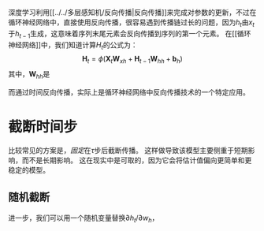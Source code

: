 深度学习利用[[../../多层感知机/反向传播|反向传播]]来完成对参数的更新，不过在循环神经网络中，直接使用反向传播，很容易遇到传播链过长的问题，因为$h_t$由$x_t$于$h_{t-1}$生成，这意味着序列末尾元素会反向传播到序列的第一个元素。
在[[循环神经网络]]中，我们知道计算$H_t$的公式为：
$$
\mathbf{H}_t = \phi(\mathbf{X}_t \mathbf{W}_{xh} + \mathbf{H}_{t-1} \mathbf{W}_{hh}  + \mathbf{b}_h)
$$
其中，$\mathbf{W}_{hh}$是

而通过时间反向传播，实际上是循环神经网络中反向传播技术的一个特定应用。

# 截断时间步
比较常见的方案是，*固定*在$\tau$步后截断传播。 这样做导致该模型主要侧重于短期影响，而不是长期影响。 这在现实中是可取的，因为它会将估计值偏向更简单和更稳定的模型。

## 随机截断
进一步，我们可以用一个随机变量替换$\partial h_t/\partial w_h$，